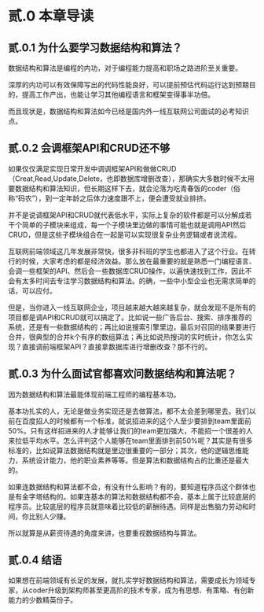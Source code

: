 # 贰.0 本章导读

## 贰.0.1 为什么要学习数据结构和算法？

数据结构和算法是编程的内功，对于编程能力提高和职场之路进阶至关重要。

深厚的内功可以有效保障写出的代码性能良好，可以提前预估代码运行达到预期目的，提高工作产出，也能让学习其他编程语言和框架变得事半功倍。

而且现状是，数据结构和算法如今已经是国内外一线互联网公司面试的必考知识点。

## 贰.0.2 会调框架API和CRUD还不够

如果仅仅满足实现日常开发中调调框架API和做做CRUD（Creat,Read,Update,Delete，也即数据库增删改查），那确实大多数时候不太用要数据结构和算法知识，但长期这样下去，就会沦落为吃青春饭的coder（俗称“码农”），到一定年龄之后体力速度跟不上，便会遭受就业排挤。

并不是说调框架API和CRUD就代表低水平，实际上复杂的软件都是可以分解成若干个简单的子模块来组成，每一个子模块里边做的事情可能也就是调用API然后CRUD，但是这些子模块组合在一起是可以实现很复杂业务逻辑或者说流程。

互联网前端领域这几年发展非常快，很多非科班的学生也都进入了这个行业。在转行的时候，大家考虑的都是经济效益。那么放在最重要的就是熟悉一门编程语言、会调一些框架的API、然后会一些数据库CRUD操作，以遍快速找到工作，因此不会有太多时间去专注学习数据结构和算法。的确，一些中小型企业也无需求简单的话，可以应付。

但是，当你进入一线互联网企业，项目越来越大越来越复杂，就会发现不是所有的项目都是调API和CRUD就可以搞定了。比如说一些广告后台、搜索、排序推荐的系统，还是有一些数据结构的；再比如说搜索引擎里边，最后对召回的结果要进行合并，很典型的合并k个有序的数组算法；再比如说热搜词的实时统计，你怎么实现？直接调前端框架API？直接拿数据库进行增删改查？那不行的。

## 贰.0.3 为什么面试官都喜欢问数据结构和算法呢？

因为数据结构和算法最能体现前端工程师的编程基本功。

基本功扎实的人，无论是做业务实现还是去做算法，都不太会差到哪里去。我们以前在百度招人的时候都有一个标准，就说招进来的这个人至少要排到team里面前50%。只有这样招进来的人才能够让我们的team更加强大，不能招一个很差的人来拉低平均水平。怎么评判这个人能够在team里面排到前50%呢？其实是有很多标准的，比如说算法数据结构就是里边很重要的一部分；其次，他的逻辑思维能力，系统设计能力，他的职业素养等等。但是算法和数据结构占的比重还是最大的。

如果连数据结构和算法都不会，有没有什么影响？有的，要知道程序员这个群体也是有金字塔结构的。如果连基本的算法和数据结构都不会，基本上属于比较底层的程序员。比较底层的程序员就意味着比较低的薪酬待遇。同样是出售脑力劳动和时间，你比别人少赚。

所以就算是从薪资待遇的角度来讲，也要重视数据结构与算法。

## 贰.0.4 结语

如果想在前端领域有长足的发展，就扎实学好数据结构和算法，需要成长为领域专家，从coder升级到架构师甚至更高阶的技术专家，成为有思想、有策略、有创新能力的少数精英份子。






